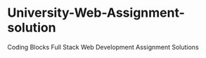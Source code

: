 # University-Web-Assignment-solution
 Coding Blocks Full Stack Web Development Assignment Solutions
 
